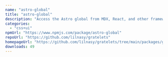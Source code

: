 ```yaml
---
name: "astro-global"
title: "astro-global"
description: "Access the Astro global from MDX, React, and other framework components."
categories:
  - "css+ui"
npmUrl: "https://www.npmjs.com/package/astro-global"
repoUrl: "https://github.com/lilnasy/gratelets"
homepageUrl: "https://github.com/lilnasy/gratelets/tree/main/packages/global"
downloads: 49
---
```


